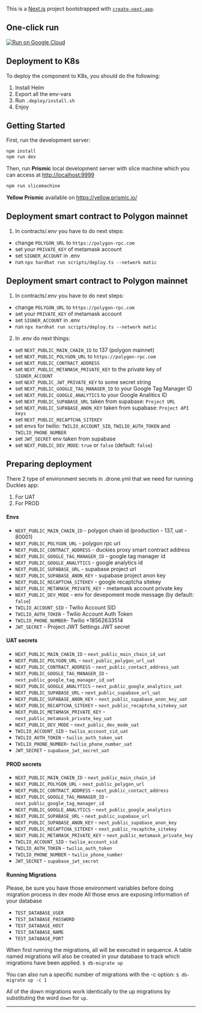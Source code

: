 This is a [Next.js](https://nextjs.org/) project bootstrapped with [`create-next-app`](https://github.com/vercel/next.js/tree/canary/packages/create-next-app).

## One-click run

[![Run on Google Cloud](https://deploy.cloud.run/button.svg)](https://deploy.cloud.run/?git_repo=https://github.com/yellorg/website.git)

## Deployment to K8s

To deploy the component to K8s, you should do the following:

1. Install Helm
2. Export all the env-vars
3. Run `.deploy/install.sh`
4. Enjoy

## Getting Started

First, run the development server:

```bash
npm install
npm run dev
```

Then, run **Prismic** local development server with slice machine which you can access at <http://localhost:9999>

```bash
npm run slicemachine
```

**Yellow Prismic** available on <https://yellow.prismic.io/>

## Deployment smart contract to Polygon mainnet

1. In contracts/.env you have to do next steps:

- change `POLYGON_URL` to `https://polygon-rpc.com`
- set your `PRIVATE_KEY` of metamask account
- set `SIGNER_ACCOUNT` in .env
- run `npx hardhat run scripts/deploy.ts --network matic`

## Deployment smart contract to Polygon mainnet

1. In contracts/.env you have to do next steps:

- change `POLYGON_URL` to `https://polygon-rpc.com`
- set your `PRIVATE_KEY` of metamask account
- set `SIGNER_ACCOUNT` in .env
- run `npx hardhat run scripts/deploy.ts --network matic`

2. In .env do next things:

- set `NEXT_PUBLIC_MAIN_CHAIN_ID` to 137 (polygon mainnet)
- set `NEXT_PUBLIC_POLYGON_URL` to `https://polygon-rpc.com`
- set `NEXT_PUBLIC_CONTRACT_ADDRESS`
- set `NEXT_PUBLIC_METAMASK_PRIVATE_KEY` to the private key of `SIGNER_ACCOUNT`
- set `NEXT_PUBLIC_JWT_PRIVATE_KEY` to some secret string
- set `NEXT_PUBLIC_GOOGLE_TAG_MANAGER_ID` to your Google Tag Manager ID
- set `NEXT_PUBLIC_GOOGLE_ANALYTICS` to your Google Analitics ID
- set `NEXT_PUBLIC_SUPABASE_URL` taken from supabase: `Project URL`
- set `NEXT_PUBLIC_SUPABASE_ANON_KEY` taken from supabase: `Project API keys`
- set `NEXT_PUBLIC_RECAPTCHA_SITEKEY`
- set envs for twilio: `TWILIO_ACCOUNT_SID`, `TWILIO_AUTH_TOKEN` and `TWILIO_PHONE_NUMBER`
- set `JWT_SECRET` env taken from supabase
- set `NEXT_PUBLIC_DEV_MODE`: `true` or `false` (default: `false`)

## Preparing deployment

There 2 type of environment secrets in .drone.yml that we need for running Duckies app:

  1. For UAT
  2. For PROD

#### Envs

- `NEXT_PUBLIC_MAIN_CHAIN_ID` - polygon chain id (production - 137, uat - 80001)
- `NEXT_PUBLIC_POLYGON_URL` - polygon rpc url
- `NEXT_PUBLIC_CONTRACT_ADDRESS` - duckies proxy smart contract address
- `NEXT_PUBLIC_GOOGLE_TAG_MANAGER_ID` - google tag manager id
- `NEXT_PUBLIC_GOOGLE_ANALYTICS` - google analytics id
- `NEXT_PUBLIC_SUPABASE_URL` - supabase project url
- `NEXT_PUBLIC_SUPABASE_ANON_KEY` - supabase project anon key
- `NEXT_PUBLIC_RECAPTCHA_SITEKEY` - google recaptcha sitekey
- `NEXT_PUBLIC_METAMASK_PRIVATE_KEY` - metamask account private key
- `NEXT_PUBLIC_DEV_MODE` - env for devepoment mode message (by default: `false`)
- `TWILIO_ACCOUNT_SID` - Twilio Account SID
- `TWILIO_AUTH_TOKEN` - Twilio Account Auth Token
- `TWILIO_PHONE_NUMBER`- Twilio +18562633514
- `JWT_SECRET` - Project JWT Settings JWT secret

#### UAT secrets

- `NEXT_PUBLIC_MAIN_CHAIN_ID` - `next_public_main_chain_id_uat`
- `NEXT_PUBLIC_POLYGON_URL` - `next_public_polygon_url_uat`
- `NEXT_PUBLIC_CONTRACT_ADDRESS` - `next_public_contact_address_uat`
- `NEXT_PUBLIC_GOOGLE_TAG_MANAGER_ID` - `next_public_google_tag_manager_id_uat`
- `NEXT_PUBLIC_GOOGLE_ANALYTICS` - `next_public_google_analytics_uat`
- `NEXT_PUBLIC_SUPABASE_URL` - `next_public_supabase_url_uat`
- `NEXT_PUBLIC_SUPABASE_ANON_KEY` - `next_public_supabase_anon_key_uat`
- `NEXT_PUBLIC_RECAPTCHA_SITEKEY` - `next_public_recaptcha_sitekey_uat`
- `NEXT_PUBLIC_METAMASK_PRIVATE_KEY` - `next_public_metamask_private_key_uat`
- `NEXT_PUBLIC_DEV_MODE` - `next_public_dev_mode_uat`
- `TWILIO_ACCOUNT_SID` - `twilio_account_sid_uat`
- `TWILIO_AUTH_TOKEN` - `twilio_auth_token_uat`
- `TWILIO_PHONE_NUMBER`- `twilio_phone_number_uat`
- `JWT_SECRET` - `supabase_jwt_secret_uat`

#### PROD secrets

- `NEXT_PUBLIC_MAIN_CHAIN_ID` - `next_public_main_chain_id`
- `NEXT_PUBLIC_POLYGON_URL` - `next_public_polygon_url`
- `NEXT_PUBLIC_CONTRACT_ADDRESS` - `next_public_contact_address`
- `NEXT_PUBLIC_GOOGLE_TAG_MANAGER_ID` - `next_public_google_tag_manager_id`
- `NEXT_PUBLIC_GOOGLE_ANALYTICS` - `next_public_google_analytics`
- `NEXT_PUBLIC_SUPABASE_URL` - `next_public_supabase_url`
- `NEXT_PUBLIC_SUPABASE_ANON_KEY` - `next_public_supabase_anon_key`
- `NEXT_PUBLIC_RECAPTCHA_SITEKEY` - `next_public_recaptcha_sitekey`
- `NEXT_PUBLIC_METAMASK_PRIVATE_KEY` - `next_public_metamask_private_key`
- `TWILIO_ACCOUNT_SID` - `twilio_account_sid`
- `TWILIO_AUTH_TOKEN` - `twilio_auth_token`
- `TWILIO_PHONE_NUMBER` - `twilio_phone_number`
- `JWT_SECRET` - `supabase_jwt_secret`

#### Running Migrations

Please, be sure you have those environment variables before doing migration process in dev mode
All those envs are exposing information of your database

- `TEST_DATABASE_USER`
- `TEST_DATABASE_PASSWORD`
- `TEST_DATABASE_HOST`
- `TEST_DATABASE_NAME`
- `TEST_DATABASE_PORT`

When first running the migrations, all will be executed in sequence. A table named migrations will also be created in your database to track which migrations have been applied.
`$ db-migrate up`

You can also run a specific number of migrations with the -c option:
`$ db-migrate up -c 1`

All of the down migrations work identically to the up migrations by substituting the word `down` for `up`.

-----
